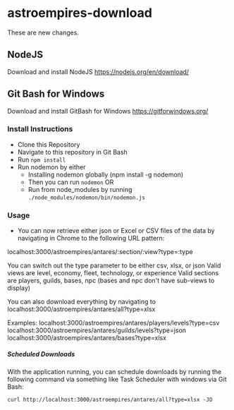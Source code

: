 # astroempires-download

These are new changes.

## NodeJS
Download and install NodeJS https://nodejs.org/en/download/

## Git Bash for Windows
Download and install GitBash for Windows https://gitforwindows.org/

### Install Instructions

- Clone this Repository
- Navigate to this repository in Git Bash
- Run `npm install`
- Run nodemon by either
    - Installing nodemon globally (npm install -g nodemon)
    - Then you can run `nodemon`
    OR
    - Run from node_modules by running `./node_modules/nodemon/bin/nodemon.js`

### Usage

- You can now retrieve either json or Excel or CSV files of the data by navigating in Chrome to the following URL pattern:

localhost:3000/astroempires/antares/:section/:view?type=:type

You can switch out the type parameter to be either csv, xlsx, or json
Valid views are level, economy, fleet, technology, or experience
Valid sections are players, guilds, bases, npc (bases and npc don't have sub-views to display)

You can also download everything by navigating to localhost:3000/astroempires/antares/all?type=xlsx

Examples:
localhost:3000/astroempires/antares/players/levels?type=csv
localhost:3000/astroempires/antares/guilds/levels?type=json
localhost:3000/astroempires/antares/bases?type=xlsx


##### Scheduled Downloads
With the application running, you can schedule downloads by running the following command via something like Task Scheduler with windows via Git Bash:

`curl http://localhost:3000/astroempires/antares/all?type=xlsx -JO`
